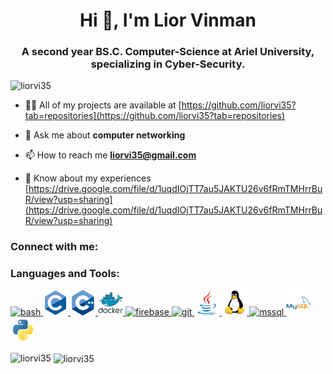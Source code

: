 <h1 align="center">Hi 👋, I'm Lior Vinman</h1>
<h3 align="center">A second year BS.C. Computer-Science at Ariel University, specializing in Cyber-Security.</h3>

<p align="left"> <img src="https://komarev.com/ghpvc/?username=liorvi35&label=Profile%20views&color=0e75b6&style=flat" alt="liorvi35" /> </p>

- 👨‍💻 All of my projects are available at [https://github.com/liorvi35?tab=repositories](https://github.com/liorvi35?tab=repositories)

- 💬 Ask me about **computer networking**

- 📫 How to reach me **liorvi35@gmail.com**

- 📄 Know about my experiences [https://drive.google.com/file/d/1uqdIOjTT7au5JAKTU26v6fRmTMHrrBuR/view?usp=sharing](https://drive.google.com/file/d/1uqdIOjTT7au5JAKTU26v6fRmTMHrrBuR/view?usp=sharing)

<h3 align="left">Connect with me:</h3>
<p align="left">
</p>

<h3 align="left">Languages and Tools:</h3>
<p align="left"> <a href="https://www.gnu.org/software/bash/" target="_blank" rel="noreferrer"> <img src="https://www.vectorlogo.zone/logos/gnu_bash/gnu_bash-icon.svg" alt="bash" width="40" height="40"/> </a> <a href="https://www.cprogramming.com/" target="_blank" rel="noreferrer"> <img src="https://raw.githubusercontent.com/devicons/devicon/master/icons/c/c-original.svg" alt="c" width="40" height="40"/> </a> <a href="https://www.w3schools.com/cpp/" target="_blank" rel="noreferrer"> <img src="https://raw.githubusercontent.com/devicons/devicon/master/icons/cplusplus/cplusplus-original.svg" alt="cplusplus" width="40" height="40"/> </a> <a href="https://www.docker.com/" target="_blank" rel="noreferrer"> <img src="https://raw.githubusercontent.com/devicons/devicon/master/icons/docker/docker-original-wordmark.svg" alt="docker" width="40" height="40"/> </a> <a href="https://firebase.google.com/" target="_blank" rel="noreferrer"> <img src="https://www.vectorlogo.zone/logos/firebase/firebase-icon.svg" alt="firebase" width="40" height="40"/> </a> <a href="https://git-scm.com/" target="_blank" rel="noreferrer"> <img src="https://www.vectorlogo.zone/logos/git-scm/git-scm-icon.svg" alt="git" width="40" height="40"/> </a> <a href="https://www.java.com" target="_blank" rel="noreferrer"> <img src="https://raw.githubusercontent.com/devicons/devicon/master/icons/java/java-original.svg" alt="java" width="40" height="40"/> </a> <a href="https://www.linux.org/" target="_blank" rel="noreferrer"> <img src="https://raw.githubusercontent.com/devicons/devicon/master/icons/linux/linux-original.svg" alt="linux" width="40" height="40"/> </a> <a href="https://www.microsoft.com/en-us/sql-server" target="_blank" rel="noreferrer"> <img src="https://www.svgrepo.com/show/303229/microsoft-sql-server-logo.svg" alt="mssql" width="40" height="40"/> </a> <a href="https://www.mysql.com/" target="_blank" rel="noreferrer"> <img src="https://raw.githubusercontent.com/devicons/devicon/master/icons/mysql/mysql-original-wordmark.svg" alt="mysql" width="40" height="40"/> </a> <a href="https://www.python.org" target="_blank" rel="noreferrer"> <img src="https://raw.githubusercontent.com/devicons/devicon/master/icons/python/python-original.svg" alt="python" width="40" height="40"/> </a> </p>

<p><img align="left" src="https://github-readme-stats.vercel.app/api/top-langs?username=liorvi35&show_icons=true&locale=en&layout=compact" alt="liorvi35" /></p>

<p>&nbsp;<img align="center" src="https://github-readme-stats.vercel.app/api?username=liorvi35&show_icons=true&locale=en" alt="liorvi35" /></p>

